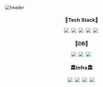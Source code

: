 <!--
**sunghunchoi/sunghunchoi** is a ✨ _special_ ✨ repository because its `README.md` (this file) appears on your GitHub profile.

Here are some ideas to get you started:

- 🔭 I’m currently working on ...
- 🌱 I’m currently learning ...
- 👯 I’m looking to collaborate on ...
- 🤔 I’m looking for help with ...
- 💬 Ask me about ...
- 📫 How to reach me: ...
- 😄 Pronouns: ...
- ⚡ Fun fact: ...
-->

![header](https://capsule-render.vercel.app/api?type=cylinder&color=auto&height=300&section=header&text=choi%20sunghun&fontSize=90)

<h3 align="center"> 🌈Tech Stack🌈</h3>
<p align="center">
    <img src="https://img.shields.io/badge/Go-00ADD8?style=flat-square&logo=Go&logoColor=white"/></a>&nbsp
    <img src="https://img.shields.io/badge/Java-007396?style=flat-square&logo=Java&logoColor=white"/></a>&nbsp
    <img src="https://img.shields.io/badge/SpringBoot-6DB33F?style=flat-square&logo=Spring&logoColor=white"/></a>&nbsp
    <img src="https://img.shields.io/badge/Python-3766AB?style=flat-square&logo=Python&logoColor=white"/></a>&nbsp
    <img src="https://img.shields.io/badge/React-61DAFB?style=flat-square&logo=React&logoColor=white"/></a>&nbsp
</p>

<h3 align="center"> 🎁DB🎁</h3>

<p align="center">
    <img src="https://img.shields.io/badge/MySQL-4479A1?style=flat-square&logo=MySQL&logoColor=white"/></a>&nbsp
    <img src="https://img.shields.io/badge/MicrosoftSQLServer-CC2927?style=flat-square&logo=Microsoft%20SQL%20Server&logoColor=white"/></a>&nbsp
    <img src="https://img.shields.io/badge/MongoDB-47A248?style=flat-square&logo=MongoDB&logoColor=white"/></a>&nbsp
</p>

<h3 align="center"> 🏛Infra🏛</h3>

<p align="center">
    <img src="https://img.shields.io/badge/Terraform-623CE4?style=flat-square&logo=Terraform&logoColor=white"/></a>&nbsp
    <img src="https://img.shields.io/badge/AWS-232F3E?style=flat-square&logo=Amazon%20Aws&logoColor=white"/></a>&nbsp
    <img src="https://img.shields.io/badge/k8s-326CE5?style=flat-square&logo=Kubernetes&logoColor=white"/></a>&nbsp
    <img src="https://img.shields.io/badge/gcs-4285F4?style=flat-square&logo=Google%20Cloud&logoColor=white"/></a>&nbsp
</p>




